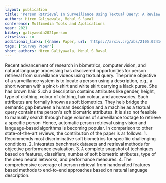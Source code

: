 ```yaml
---
layout: publication
title: 'Person Retrieval In Surveillance Using Textual Query: A Review'
authors: Hiren Galiyawala, Mehul S Raval
conference: Multimedia Tools and Applications
year: 2021
bibkey: galiyawala2021person
citations: 10
additional_links: [{name: Paper, url: 'https://arxiv.org/abs/2105.02414'}]
tags: ["Survey Paper"]
short_authors: Hiren Galiyawala, Mehul S Raval
---
```

Recent advancement of research in biometrics, computer vision, and natural
language processing has discovered opportunities for person retrieval from
surveillance videos using textual query. The prime objective of a surveillance
system is to locate a person using a description, e.g., a short woman with a
pink t-shirt and white skirt carrying a black purse. She has brown hair. Such a
description contains attributes like gender, height, type of clothing, colour
of clothing, hair colour, and accessories. Such attributes are formally known
as soft biometrics. They help bridge the semantic gap between a human
description and a machine as a textual query contains the person's soft
biometric attributes. It is also not feasible to manually search through huge
volumes of surveillance footage to retrieve a specific person. Hence, automatic
person retrieval using vision and language-based algorithms is becoming
popular. In comparison to other state-of-the-art reviews, the contribution of
the paper is as follows: 1. Recommends most discriminative soft biometrics for
specifiic challenging conditions. 2. Integrates benchmark datasets and
retrieval methods for objective performance evaluation. 3. A complete snapshot
of techniques based on features, classifiers, number of soft biometric
attributes, type of the deep neural networks, and performance measures. 4. The
comprehensive coverage of person retrieval from handcrafted features based
methods to end-to-end approaches based on natural language description.